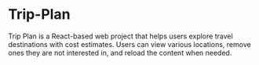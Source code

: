 # Trip-Plan
Trip Plan is a React-based web project that helps users explore travel destinations with cost estimates. Users can view various locations, remove ones they are not interested in, and reload the content when needed.
